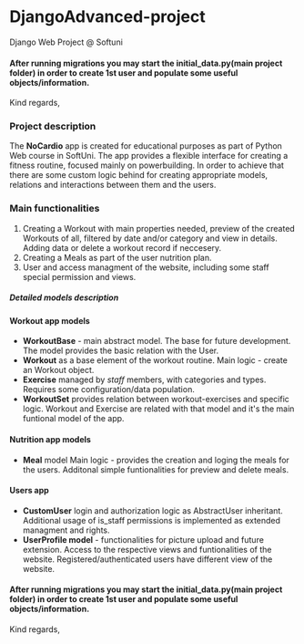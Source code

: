 # DjangoAdvanced-project
 Django Web Project @ Softuni

#### After running migrations you may start the initial_data.py(main project folder) in order to create 1st user and populate some useful objects/information.


Kind regards,


### Project description
The **NoCardio** app is created for educational purposes as part of Python Web course in SoftUni. The app provides a flexible interface for creating a fitness routine, focused mainly on powerbuilding.
In order to achieve that there are some custom logic behind for creating appropriate models, relations and interactions between them and the users.


### Main  functionalities
1. Creating a Workout with main properties needed, preview of the created Workouts of all, filtered by date and/or category and view in details. Adding data or delete a workout record if neccesery. 
2. Creating a Meals as part of the user nutrition plan.
3. User and access managment of the website, including some staff special permission and views.

##### Detailed models description
#### Workout app models
- **WorkoutBase** - main abstract model. The base for future development. The model provides the basic relation with the User.
- **Workout** as a base element of the workout routine. Main logic - create an Workout object.
- **Exercise** managed by *staff* members, with categories and types.
Requires some configuration/data population. 
- **WorkoutSet** provides relation between workout-exercises and specific logic. Workout and Exercise are related with that model and it's the main funtional model of the app.

#### Nutrition app models
- **Meal** model
Main logic - provides the creation and loging the meals for the users.
Additonal simple funtionalities for preview and delete meals.
#### Users app
- **CustomUser**  login and authorization logic as AbstractUser inheritant.
Additional usage of  is_staff permissions is implemented as extended managment and rights.
- **UserProfile model** - functionalities for picture upload and future extension. Access to the respective views and funtionalities of the website.
Registered/authenticated users have different view of the website.


#### After running migrations you may start the initial_data.py(main project folder) in order to create 1st user and populate some useful objects/information.

Kind regards,

